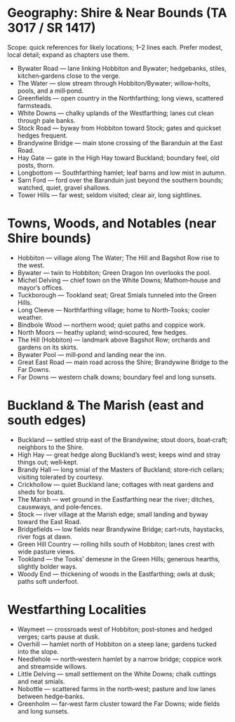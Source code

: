 # Geography: Shire & Near Bounds (TA 3017 / SR 1417)

Scope: quick references for likely locations; 1–2 lines each. Prefer modest, local detail; expand as chapters use them.

- Bywater Road — lane linking Hobbiton and Bywater; hedgebanks, stiles, kitchen‑gardens close to the verge.
- The Water — slow stream through Hobbiton/Bywater; willow‑holts, pools, and a mill‑pond.
- Greenfields — open country in the Northfarthing; long views, scattered farmsteads.
- White Downs — chalky uplands of the Westfarthing; lanes cut clean through pale banks.
- Stock Road — byway from Hobbiton toward Stock; gates and quickset hedges frequent.
- Brandywine Bridge — main stone crossing of the Baranduin at the East Road.
- Hay Gate — gate in the High Hay toward Buckland; boundary feel, old posts, thorn.
- Longbottom — Southfarthing hamlet; leaf barns and low mist in autumn.
- Sarn Ford — ford over the Baranduin just beyond the southern bounds; watched, quiet, gravel shallows.
- Tower Hills — far west; seldom visited; clear air, long sightlines.

# Towns, Woods, and Notables (near Shire bounds)
- Hobbiton — village along The Water; The Hill and Bagshot Row rise to the west.
- Bywater — twin to Hobbiton; Green Dragon Inn overlooks the pool.
- Michel Delving — chief town on the White Downs; Mathom‑house and mayor’s offices.
- Tuckborough — Tookland seat; Great Smials tunneled into the Green Hills.
- Long Cleeve — Northfarthing village; home to North‑Tooks; cooler weather.
- Bindbole Wood — northern wood; quiet paths and coppice work.
- North Moors — heathy upland; wind‑scoured, few hedges.
- The Hill (Hobbiton) — landmark above Bagshot Row; orchards and gardens on its skirts.
- Bywater Pool — mill‑pond and landing near the inn.
- Great East Road — main road across the Shire; Brandywine Bridge to the Far Downs.
- Far Downs — western chalk downs; boundary feel and long sunsets.

# Buckland & The Marish (east and south edges)
- Buckland — settled strip east of the Brandywine; stout doors, boat‑craft; neighbors to the Shire.
- High Hay — great hedge along Buckland’s west; keeps wind and stray things out; well‑kept.
- Brandy Hall — long smial of the Masters of Buckland; store‑rich cellars; visiting tolerated by courtesy.
- Crickhollow — quiet Buckland lane; cottages with neat gardens and sheds for boats.
- The Marish — wet ground in the Eastfarthing near the river; ditches, causeways, and pole‑fences.
- Stock — river village at the Marish edge; small landing and byway toward the East Road.
- Bridgefields — low fields near Brandywine Bridge; cart‑ruts, haystacks, river fogs at dawn.
- Green Hill Country — rolling hills south of Hobbiton; lanes crest with wide pasture views.
- Tookland — the Tooks’ demesne in the Green Hills; generous hearths, slightly bolder ways.
- Woody End — thickening of woods in the Eastfarthing; owls at dusk; paths soft underfoot.

# Westfarthing Localities
- Waymeet — crossroads west of Hobbiton; post‑stones and hedged verges; carts pause at dusk.
- Overhill — hamlet north of Hobbiton on a steep lane; gardens tucked into the slope.
- Needlehole — north‑western hamlet by a narrow bridge; coppice work and streamside willows.
- Little Delving — small settlement on the White Downs; chalk cuttings and neat smials.
- Nobottle — scattered farms in the north‑west; pasture and low lanes between hedge‑banks.
- Greenholm — far‑west farm cluster toward the Far Downs; wide fields and long sunsets.
